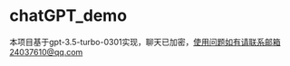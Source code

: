 # chatGPT_demo
本项目基于gpt-3.5-turbo-0301实现，聊天已加密，使用问题如有请联系邮箱24037610@qq.com
<!-- 私人定制，合作电话: 13772120152 -->
<!-- 这是一段被注释掉的文字 -->
